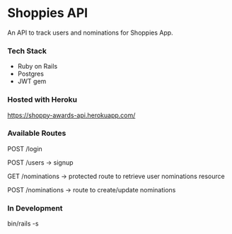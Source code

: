 # Shoppies API

An API to track users and nominations for Shoppies App.

### Tech Stack

- Ruby on Rails
- Postgres
- JWT gem

### Hosted with Heroku

https://shoppy-awards-api.herokuapp.com/

### Available Routes

POST /login

POST /users -> signup

GET /nominations -> protected route to retrieve user nominations resource

POST /nominations -> route to create/update nominations

### In Development

bin/rails -s